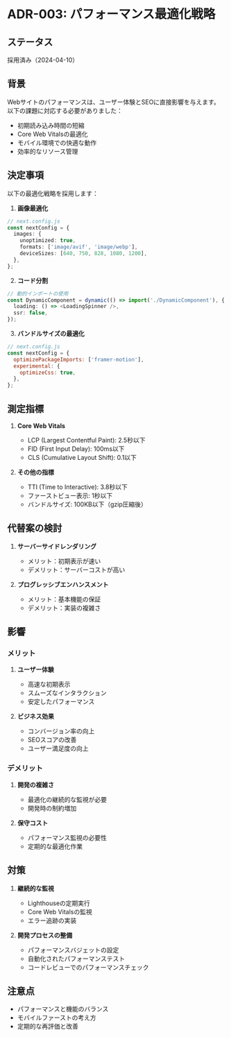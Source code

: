 # ADR-003: パフォーマンス最適化戦略

## ステータス
採用済み（2024-04-10）

## 背景
Webサイトのパフォーマンスは、ユーザー体験とSEOに直接影響を与えます。
以下の課題に対応する必要がありました：
- 初期読み込み時間の短縮
- Core Web Vitalsの最適化
- モバイル環境での快適な動作
- 効率的なリソース管理

## 決定事項
以下の最適化戦略を採用します：

1. **画像最適化**
```typescript
// next.config.js
const nextConfig = {
  images: {
    unoptimized: true,
    formats: ['image/avif', 'image/webp'],
    deviceSizes: [640, 750, 828, 1080, 1200],
  },
};
```

2. **コード分割**
```typescript
// 動的インポートの使用
const DynamicComponent = dynamic(() => import('./DynamicComponent'), {
  loading: () => <LoadingSpinner />,
  ssr: false,
});
```

3. **バンドルサイズの最適化**
```javascript
// next.config.js
const nextConfig = {
  optimizePackageImports: ['framer-motion'],
  experimental: {
    optimizeCss: true,
  },
};
```

## 測定指標
1. **Core Web Vitals**
   - LCP (Largest Contentful Paint): 2.5秒以下
   - FID (First Input Delay): 100ms以下
   - CLS (Cumulative Layout Shift): 0.1以下

2. **その他の指標**
   - TTI (Time to Interactive): 3.8秒以下
   - ファーストビュー表示: 1秒以下
   - バンドルサイズ: 100KB以下（gzip圧縮後）

## 代替案の検討
1. **サーバーサイドレンダリング**
   - メリット：初期表示が速い
   - デメリット：サーバーコストが高い

2. **プログレッシブエンハンスメント**
   - メリット：基本機能の保証
   - デメリット：実装の複雑さ

## 影響
### メリット
1. **ユーザー体験**
   - 高速な初期表示
   - スムーズなインタラクション
   - 安定したパフォーマンス

2. **ビジネス効果**
   - コンバージョン率の向上
   - SEOスコアの改善
   - ユーザー満足度の向上

### デメリット
1. **開発の複雑さ**
   - 最適化の継続的な監視が必要
   - 開発時の制約増加

2. **保守コスト**
   - パフォーマンス監視の必要性
   - 定期的な最適化作業

## 対策
1. **継続的な監視**
   - Lighthouseの定期実行
   - Core Web Vitalsの監視
   - エラー追跡の実装

2. **開発プロセスの整備**
   - パフォーマンスバジェットの設定
   - 自動化されたパフォーマンステスト
   - コードレビューでのパフォーマンスチェック

## 注意点
- パフォーマンスと機能のバランス
- モバイルファーストの考え方
- 定期的な再評価と改善 